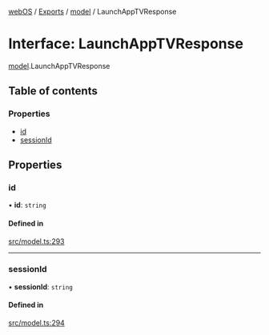 [webOS](../README.md) / [Exports](../modules.md) / [model](../modules/model.md) / LaunchAppTVResponse

# Interface: LaunchAppTVResponse

[model](../modules/model.md).LaunchAppTVResponse

## Table of contents

### Properties

- [id](model.LaunchAppTVResponse.md#id)
- [sessionId](model.LaunchAppTVResponse.md#sessionid)

## Properties

### id

• **id**: `string`

#### Defined in

[src/model.ts:293](https://github.com/Dabolus/webos-tv/blob/5769651/src/model.ts#L293)

___

### sessionId

• **sessionId**: `string`

#### Defined in

[src/model.ts:294](https://github.com/Dabolus/webos-tv/blob/5769651/src/model.ts#L294)

